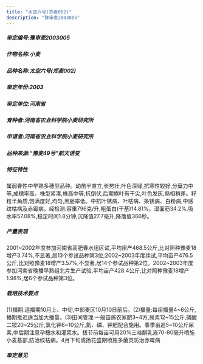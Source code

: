 ```yaml
---
title: "太空六号(郑麦002)"
description: "豫审麦2003005"
---
```

##### 审定编号:豫审麦2003005

##### 作物名称:小麦

##### 品种名称:太空六号(郑麦002)

##### 审定年份:2003

##### 审定单位:河南省

##### 育种者:河南省农业科学院小麦研究所

##### 申请者:河南省农业科学院小麦研究所

##### 品种来源:“豫麦49号”航天诱变

##### 特征特性
属弱春性中早熟多穗型品种。幼苗半直立,长势壮,叶色深绿,抗寒性较好,分蘖力中等,成穗率高。株型紧凑,株高中等,抗倒伏,后期旗叶有干尖,叶色发灰,熟相稍差。籽粒半角质,饱满度好,均匀,黑胚率低。中抗叶锈病、叶枯病、条锈病、白粉病,中感纹枯病及赤霉病。经检测:容重796克/升,粗蛋白(干基)14.81%。湿面筋34.2%,吸水率57.08%,稳定时间1.8分钟,沉降值27.7毫升,降落值366秒。

##### 产量表现
2001~2002年度参加河南省高肥春水组区试,平均亩产468.5公斤,比对照种豫麦18增产3.74%,不显著,居13个参试品种第3位;2002~2003年度续试,平均亩产476.5公斤,比对照豫麦18增产3.57%,不显著,居14个参试品种第2位。2002~2003年度参加河南省晚播早熟组北片生产试验,平均亩产428.4公斤,比对照种豫麦18增产1.98%,居6个参试品种第3位。

##### 栽培技术要点
(1)播期:适播期10月上、中旬,中部麦区10月10日前后。(2)播量:每亩播量4~6公斤,播期推迟适当加大播量。(3)田间管理:一般亩施农家肥3~4方,尿素12~15公斤,磷酸二铵20~25公斤,氯化钾6~10公斤,氮、磷、钾肥配合施用。春季亩追5~10公斤尿素,中后期注意孕穗水和灌浆水。拔节前每亩可用20%三唑酮乳液70-80毫升喷施小麦基部,防治纹枯病。4月下旬或扬花盛期喷施多菌灵防治赤霉病

##### 审定意见

